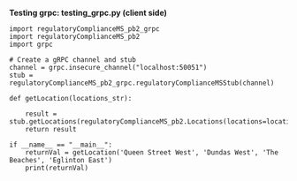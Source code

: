 **Testing grpc: testing_grpc.py (client side)**

    import regulatoryComplianceMS_pb2_grpc
    import regulatoryComplianceMS_pb2
    import grpc
    
    # Create a gRPC channel and stub
    channel = grpc.insecure_channel("localhost:50051")
    stub = regulatoryComplianceMS_pb2_grpc.regulatoryComplianceMSStub(channel)
    
    def getLocation(locations_str):
    
        result = stub.getLocations(regulatoryComplianceMS_pb2.Locations(locations=locations_str))
        return result
    
    if __name__ == "__main__":
        returnVal = getLocation('Queen Street West', 'Dundas West', 'The Beaches', 'Eglinton East')
        print(returnVal)
